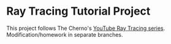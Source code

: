 # Ray Tracing Tutorial Project

This project follows The Cherno's [YouTube Ray Tracing series](https://youtube.com/playlist?list=PLlrATfBNZ98edc5GshdBtREv5asFW3yXl). Modification/homework in separate branches.
